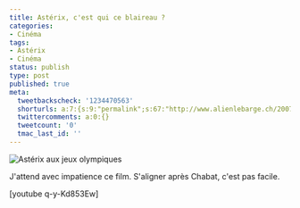 ```yaml
---
title: Astérix, c'est qui ce blaireau ?
categories:
- Cinéma
tags:
- Astérix
- Cinéma
status: publish
type: post
published: true
meta:
  tweetbackscheck: '1234470563'
  shorturls: a:7:{s:9:"permalink";s:67:"http://www.alienlebarge.ch/2007/11/11/asterix-cest-qui-ce-blaireau/";s:7:"tinyurl";s:25:"http://tinyurl.com/dj6wty";s:4:"isgd";s:17:"http://is.gd/is4k";s:5:"bitly";s:18:"http://bit.ly/zfSA";s:5:"snipr";s:22:"http://snipr.com/bc31o";s:5:"snurl";s:22:"http://snurl.com/bc31o";s:7:"snipurl";s:24:"http://snipurl.com/bc31o";}
  twittercomments: a:0:{}
  tweetcount: '0'
  tmac_last_id: ''
---
```

<img src="https://dlgjp9x71cipk.cloudfront.net/2007/11/asterix.png" alt="Astérix aux jeux olympiques" />

J'attend avec impatience ce film. S'aligner après Chabat, c'est pas facile.

<!--more-->

[youtube q-y-Kd853Ew]
